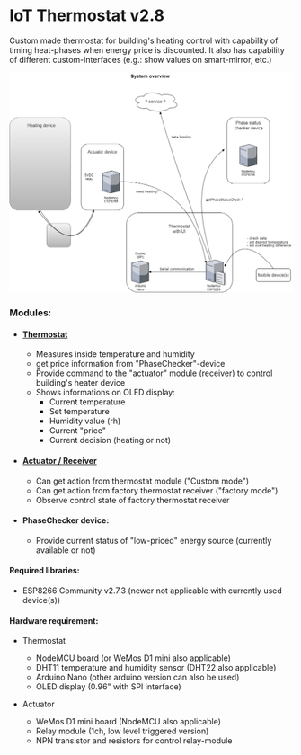 # IoT Thermostat v2.8

Custom made thermostat for building's heating control with capability of timing heat-phases when energy price is discounted.
It also has capability of different custom-interfaces (e.g.: show values on smart-mirror, etc.)

![image](https://raw.githubusercontent.com/bbkbarbar/IoT-thermostat_Project/main/IoT_Thermostat_v2.png)


### Modules:
 - #### [Thermostat](https://github.com/bbkbarbar/IoT-thermostat_Project/tree/main/NodeMcu_IoT_Thermostat_DHT11_with_SerialOut)
   - Measures inside temperature and humidity
   - get price information from "PhaseChecker"-device
   - Provide command to the "actuator" module (receiver) to control building's heater device
   - Shows informations on OLED display:
     - Current temperature
     - Set temperature
     - Humidity value (rh)
     - Current "price"
     - Current decision (heating or not)

 - #### [Actuator / Receiver](https://github.com/bbkbarbar/IoT-thermostat_Project/tree/main/NodeMcu_IoT_Actuator)
    - Can get action from thermostat module ("Custom mode")
    - Can get action from factory thermostat receiver ("factory mode")
    - Observe control state of factory thermostat receiver

 - #### PhaseChecker device:
    - Provide current status of "low-priced" energy source (currently available or not)

#### Required libraries:
 - ESP8266 Community v2.7.3 (newer not applicable with currently used device(s))

#### Hardware requirement:
- Thermostat
  - NodeMCU board (or WeMos D1 mini also applicable)
  - DHT11 temperature and humidity sensor (DHT22 also applicable)
  - Arduino Nano (other arduino version can also be used)
  - OLED display (0.96" with SPI interface)

- Actuator
  - WeMos D1 mini board (NodeMCU also applicable)
  - Relay module (1ch, low level triggered version)
  - NPN transistor and resistors for control relay-module
